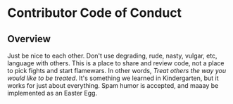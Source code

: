 # Contributor Code of Conduct

## Overview

Just be nice to each other. Don't use degrading, rude, nasty, vulgar, etc, language with others. This is a place to share and review code, not a place to pick fights and start flamewars. In other words, *Treat others the way you would like to be treated*. It's something we learned in Kindergarten, but it works for just about everything. Spam humor is accepted, and maaay be implemented as an Easter Egg.

